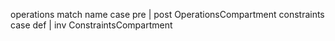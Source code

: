 operations match name case pre | post OperationsCompartment
constraints case def | inv              ConstraintsCompartment
